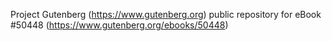 Project Gutenberg (https://www.gutenberg.org) public repository for
eBook #50448 (https://www.gutenberg.org/ebooks/50448)
